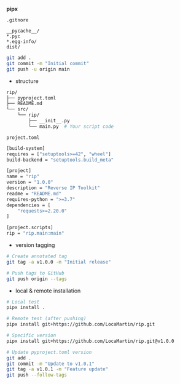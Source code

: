 **pipx**

`.gitnore`
```
__pycache__/
*.pyc
*.egg-info/
dist/
```

```bash
git add .
git commit -m "Initial commit"
git push -u origin main
```
- structure

```bash
rip/
├── pyproject.toml
├── README.md
└── src/
    └── rip/
        ├── __init__.py
        └── main.py  # Your script code
```
`project.toml`
```bash
[build-system]
requires = ["setuptools>=42", "wheel"]
build-backend = "setuptools.build_meta"

[project]
name = "rip"
version = "1.0.0"
description = "Reverse IP Toolkit"
readme = "README.md"
requires-python = ">=3.7"
dependencies = [
    "requests>=2.20.0"
]

[project.scripts]
rip = "rip.main:main"
```
- version tagging
```bash
# Create annotated tag
git tag -a v1.0.0 -m "Initial release"

# Push tags to GitHub
git push origin --tags
```

- local & remote installation

```bash
# Local test
pipx install .

# Remote test (after pushing)
pipx install git+https://github.com/LocaMartin/rip.git

# Specific version
pipx install git+https://github.com/LocaMartin/rip.git@v1.0.0
```

```bash
# Update pyproject.toml version
git add .
git commit -m "Update to v1.0.1"
git tag -a v1.0.1 -m "Feature update"
git push --follow-tags
```
